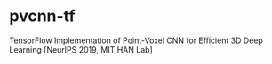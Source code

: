 # pvcnn-tf
TensorFlow Implementation of Point-Voxel CNN for Efficient 3D Deep Learning [NeurIPS 2019, MIT HAN Lab]
